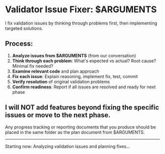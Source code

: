 # Validator Issue Fixer: $ARGUMENTS

I fix validation issues by thinking through problems first, then implementing targeted solutions.

## Process:
1. **Analyze issues from $ARGUMENTS** (from our conversation)
2. **Think through each problem**: What's expected vs actual? Root cause? Minimal fix needed?
3. **Examine relevant code** and plan approach
4. **Fix each issue**: Explain reasoning, implement fix, test, commit
5. **Verify resolution** of original validation problems
6. **Confirm readiness**: Report if all issues are resolved and ready for next phase

## I will NOT add features beyond fixing the specific issues or move to the next phase.

Any progress tracking or reporting documents that you produce should be placed in the same folder as the plan document from $ARGUMENTS.

---

Starting now: Analyzing validation issues and planning fixes...